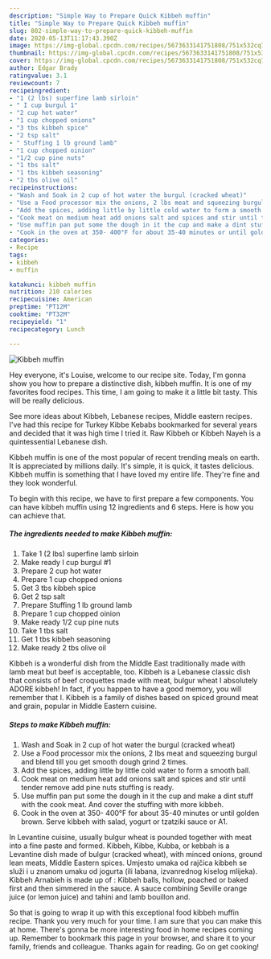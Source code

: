 ```yaml
---
description: "Simple Way to Prepare Quick Kibbeh muffin"
title: "Simple Way to Prepare Quick Kibbeh muffin"
slug: 802-simple-way-to-prepare-quick-kibbeh-muffin
date: 2020-05-13T11:17:43.390Z
image: https://img-global.cpcdn.com/recipes/5673633141751808/751x532cq70/kibbeh-muffin-recipe-main-photo.jpg
thumbnail: https://img-global.cpcdn.com/recipes/5673633141751808/751x532cq70/kibbeh-muffin-recipe-main-photo.jpg
cover: https://img-global.cpcdn.com/recipes/5673633141751808/751x532cq70/kibbeh-muffin-recipe-main-photo.jpg
author: Edgar Brady
ratingvalue: 3.1
reviewcount: 7
recipeingredient:
- "1 (2 lbs) superfine lamb sirloin"
- " I cup burgul 1"
- "2 cup hot water"
- "1 cup chopped onions"
- "3 tbs kibbeh spice"
- "2 tsp salt"
- " Stuffing 1 lb ground lamb"
- "1 cup chopped oinion"
- "1/2 cup pine nuts"
- "1 tbs salt"
- "1 tbs kibbeh seasoning"
- "2 tbs olive oil"
recipeinstructions:
- "Wash and Soak in 2 cup of hot water the burgul (cracked wheat)"
- "Use a Food processor mix the onions, 2 lbs meat and squeezing burgul and blend till you get smooth dough grind 2 times."
- "Add the spices, adding little by little cold water to form a smooth ball."
- "Cook meat on medium heat add onions salt and spices and stir until tender remove add pine nuts stuffing is ready."
- "Use muffin pan put some the dough in it the cup and make a dint stuff with the cook meat. And cover the stuffing with more kibbeh."
- "Cook in the oven at 350- 400°F for about 35-40 minutes or until golden brown. Serve kibbeh with salad, yogurt or tzatziki sauce or A1."
categories:
- Recipe
tags:
- kibbeh
- muffin

katakunci: kibbeh muffin 
nutrition: 210 calories
recipecuisine: American
preptime: "PT12M"
cooktime: "PT32M"
recipeyield: "1"
recipecategory: Lunch

---
```



![Kibbeh muffin](https://img-global.cpcdn.com/recipes/5673633141751808/751x532cq70/kibbeh-muffin-recipe-main-photo.jpg)

Hey everyone, it's Louise, welcome to our recipe site. Today, I'm gonna show you how to prepare a distinctive dish, kibbeh muffin. It is one of my favorites food recipes. This time, I am going to make it a little bit tasty. This will be really delicious.

See more ideas about Kibbeh, Lebanese recipes, Middle eastern recipes. I&#39;ve had this recipe for Turkey Kibbe Kebabs bookmarked for several years and decided that it was high time I tried it. Raw Kibbeh or Kibbeh Nayeh is a quintessential Lebanese dish.

Kibbeh muffin is one of the most popular of recent trending meals on earth. It is appreciated by millions daily. It's simple, it is quick, it tastes delicious. Kibbeh muffin is something that I have loved my entire life. They're fine and they look wonderful.


To begin with this recipe, we have to first prepare a few components. You can have kibbeh muffin using 12 ingredients and 6 steps. Here is how you can achieve that.

<!--inarticleads1-->

##### The ingredients needed to make Kibbeh muffin:

1. Take 1 (2 lbs) superfine lamb sirloin
1. Make ready  I cup burgul #1
1. Prepare 2 cup hot water
1. Prepare 1 cup chopped onions
1. Get 3 tbs kibbeh spice
1. Get 2 tsp salt
1. Prepare  Stuffing 1 lb ground lamb
1. Prepare 1 cup chopped oinion
1. Make ready 1/2 cup pine nuts
1. Take 1 tbs salt
1. Get 1 tbs kibbeh seasoning
1. Make ready 2 tbs olive oil


Kibbeh is a wonderful dish from the Middle East traditionally made with lamb meat but beef is acceptable, too. Kibbeh is a Lebanese classic dish that consists of beef croquettes made with meat, bulgur wheat I absolutely ADORE kibbeh! In fact, if you happen to have a good memory, you will remember that I. Kibbeh is a family of dishes based on spiced ground meat and grain, popular in Middle Eastern cuisine. 

<!--inarticleads2-->

##### Steps to make Kibbeh muffin:

1. Wash and Soak in 2 cup of hot water the burgul (cracked wheat)
1. Use a Food processor mix the onions, 2 lbs meat and squeezing burgul and blend till you get smooth dough grind 2 times.
1. Add the spices, adding little by little cold water to form a smooth ball.
1. Cook meat on medium heat add onions salt and spices and stir until tender remove add pine nuts stuffing is ready.
1. Use muffin pan put some the dough in it the cup and make a dint stuff with the cook meat. And cover the stuffing with more kibbeh.
1. Cook in the oven at 350- 400°F for about 35-40 minutes or until golden brown. Serve kibbeh with salad, yogurt or tzatziki sauce or A1.


In Levantine cuisine, usually bulgur wheat is pounded together with meat into a fine paste and formed. Kibbeh, Kibbe, Kubba, or kebbah is a Levantine dish made of bulgur (cracked wheat), with minced onions, ground lean meats, Middle Eastern spices. Umjesto umaka od rajčica kibbeh se služi i u znanom umaku od jogurta (ili labana, izvanrednog kiselog mlijeka). Kibbeh Arnabieh is made up of : Kibbeh balls, hollow, poached or baked first and then simmered in the sauce. A sauce combining Seville orange juice (or lemon juice) and tahini and lamb bouillon and. 

So that is going to wrap it up with this exceptional food kibbeh muffin recipe. Thank you very much for your time. I am sure that you can make this at home. There's gonna be more interesting food in home recipes coming up. Remember to bookmark this page in your browser, and share it to your family, friends and colleague. Thanks again for reading. Go on get cooking!
